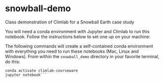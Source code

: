 # snowball-demo
Class demonstration of Climlab for a Snowball Earth case study

You will need a conda environment with Jupyter and Climlab to run this notebook.  Follow the instructions below to set one up on your machine:

The following commands will create a self-contained conda environment with everything you need to run these notebooks (Mac, Linux and Windows). From within the `snowball_demo` directory in your favorite terminal, do this:

```conda env create --file environment.yml
conda activate climlab-courseware
jupyter notebook```